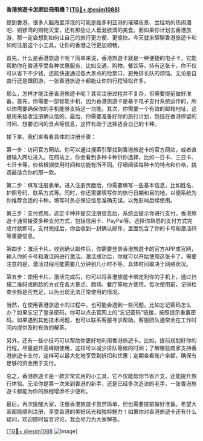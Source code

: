 **香港旅遊卡怎麽註冊飛機？[[TG💪+ @esim1088](https://t.me/s/esim1088)]**

提到香港，很多人脑海里浮现的可能是维多利亚港的璀璨夜景、兰桂坊的热闹酒吧、铜锣湾的购物天堂，还有那些让人垂涎欲滴的美食。而如果你计划去香港旅游，那一定会想到如何让自己的旅行更方便、更愉快。今天就来聊聊香港旅遊卡和如何注册这个小工具，让你的香港之行更加顺畅。

首先，什么是香港旅遊卡呢？简单来说，香港旅遊卡就是一种便捷的电子卡，它能帮助你在香港享受各种优惠服务，比如交通、购物、餐饮等。持有这张卡，你不仅可以省下不少钱，还能快速通过各大景点的检票口，避免排长队的烦恼。无论是自由行还是跟团游，一张香港旅遊卡都能让你的行程轻松许多。

那么，怎样才能注册香港旅遊卡呢？其实注册过程并不复杂，但需要提前做好准备。首先，你需要一部智能手机，因为香港旅遊卡是基于电子支付系统运作的，所以你需要确保你的手机能够支持这一功能。其次，你需要一个有效的邮箱地址，这是用来接收注册确认信的。最后，你需要准备好你的旅行计划，包括在香港停留的时间、想要访问的景点等信息，这样有助于选择适合自己的卡种。

接下来，我们来看看具体的注册步骤：

第一步：访问官方网站。你可以通过搜索引擎找到香港旅遊卡的官方网站，或者直接输入网址进入。在网站上，你会看到多种卡种供你选择，比如一日卡、三日卡、七日卡等，价格根据使用时间和功能有所不同。仔细阅读每种卡的特点和价格，挑选最适合你的那一款。

第二步：填写注册表单。进入注册页面后，你需要填写一些基本信息，比如姓名、护照号码、联系方式等。同时，你还需要填写你的旅行日期和目的地，以便系统为你推荐合适的卡种。填写时务必保证信息准确无误，以免影响后续使用。

第三步：支付费用。选定卡种并提交注册信息后，系统会提示你进行支付。香港旅遊卡通常接受多种支付方式，包括信用卡、PayPal等。选择你熟悉的支付方式完成付款即可。支付完成后，你会收到一封确认邮件，里面包含了你的卡号和激活码等重要信息。

第四步：激活卡片。收到确认邮件后，你需要登录香港旅遊卡的官方APP或官网，输入你的卡号和激活码进行激活。激活成功后，你就可以开始使用这张卡了。需要注意的是，激活过程可能需要几分钟到几小时不等，具体时间取决于网络状况。

第五步：使用卡片。激活完成后，你可以将香港旅遊卡绑定到你的手机上，通过扫描二维码或刷脸的方式在各大景点、商场、餐厅等地方使用。每次使用前，记得检查余额是否充足，以免出现无法正常使用的情况。

当然，在使用香港旅遊卡的过程中，也可能会遇到一些问题。比如忘记密码怎么办？如果忘记了登录密码，你可以点击官网上的“忘记密码”链接，按照提示重置密码。如果遇到其他技术问题，也可以联系客服寻求帮助。客服团队通常会在工作时间内提供及时有效的解答。

另外，还有一些小技巧可以帮助你更好地利用香港旅遊卡。比如，提前规划好你的行程，尽量避开高峰期使用，这样可以减少排队等候的时间；了解哪些商家支持香港旅遊卡支付，这样可以最大化地享受到折扣和优惠；定期查看账户余额，确保有足够的资金用于支付。

总之，香港旅遊卡是一款非常实用的小工具，它不仅能帮你节省开支，还能提升旅行体验。无论你是第一次来到香港的新手，还是已经多次造访的老手，一张香港旅遊卡都能为你的旅程增添不少便利。

最后，再次提醒大家，注册香港旅遊卡虽然简单，但也需要提前做好准备。希望大家都能顺利注册，享受香港的美好风光和独特魅力！如果你对香港旅遊卡还有什么疑问，欢迎随时留言讨论，我会尽力为大家解答。

[[TG💪+ @esim1088](https://t.me/s/esim1088) ![Image](https://i.postimg.cc/4NQfJmqS/Snipaste-2025-05-13-00-14-12.png)]